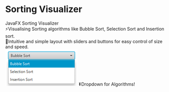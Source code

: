 # Sorting Visualizer
JavaFX Sorting Visualizer<br>
⚡Visualising Sorting algorithms like Bubble Sort, Selection Sort and Insertion sort.<br>
🎯Intuitive and simple layout with sliders and buttons for easy control of size and speed.<br>
<img src='./img/algorithms.png' float='left'>
⏬Dropdown for Algorithms!
